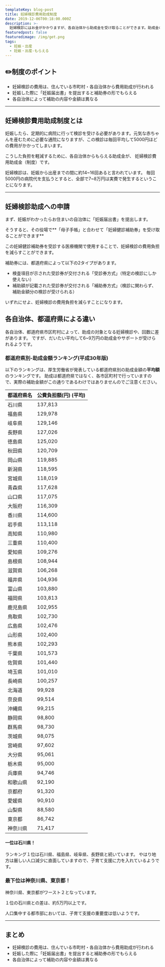 ```yaml
---
templateKey: blog-post
title: 妊婦検診費用助成制度
date: 2019-12-06T00:18:00.000Z
description: >-
  妊婦検診にはお金がかかりますが、各自治体から助成金を受け取ることができます。助成金の金額や、実際にどれくらい費用負担になるのか、申請手続きの流れについて解説します。また、各自治体の助成金のランキングも掲載しています。
featuredpost: false
featuredimage: /img/get.png
tags:
  - 妊娠・出産
  - 妊娠・出産-もらえる
---
```

## ✏️制度のポイント

- 妊婦検診の費用は、住んでいる市町村・各自治体から費用助成が行われる
- 妊娠した際に「妊娠届出書」を提出すると補助券の形でもらえる
- 各自治体によって補助の内容や金額は異なる


- - -

## 妊婦検診費用助成制度とは

妊娠したら、定期的に病院に行って検診を受ける必要があります。元気な赤ちゃんを産むために必要な通院になりますが、この検診は毎回平均して5000円ほどの費用がかかってしまいます。

こうした負担を軽減するために、各自治体からもらえる助成金が、 妊婦検診費用助成金（制度）です。

妊婦検診は、妊娠から出産までの間に約14~16回あると言われています。
毎回5000円の病院代を支払うとすると、全部で7~8万円は実費で発生するということになります。





- - -

## 妊婦検診助成への申請

まず、妊娠がわかったらお住まいの自治体に「妊娠届出書」を提出します。

そうすると、その役場で**「母子手帳」と合わせて「妊婦健診補助券」を受け取ることができます**

この妊婦健診補助券を受診する医療機関で使用することで、妊婦検診の費用負担を減らすことができます。

補助券には、都道府県によって以下の2タイプがあります。

- 検査項目が示された受診券が交付される「受診券方式」（特定の検診にしか使えない）
- 補助額が記載された受診券が交付される「補助券方式」（検診に関わらず、補助金額分の検診が受けられる）

いずれにせよ、妊婦検診の費用負担を減らすことになります。


## 各自治体、都道府県による違い

各自治体、都道府県市区町村によって、助成の対象となる妊婦検診や、回数に差があります。
ですが、だいたい平均して6~9万円の助成金やサポートが受けられるようです。


### 都道府県別-助成金額ランキング(平成30年版)

以下のランキングは、厚生労働省が発表している都道府県別の助成金額の**平均額**のランキングです。
助成は都道府県ではなく、各市区町村で行っていますので、実際の補助金額がこの通りであるわけではありませんのでご注意ください。



|都道府県名|公費負担額(円)   (平均)|
|-----|---------------|
|石川県  |137,813        |
|福島県  |129,978        |
|岐阜県  |129,146        |
|長野県  |127,026        |
|徳島県  |125,020        |
|秋田県  |120,709        |
|岡山県  |119,885        |
|新潟県  |118,595        |
|宮城県  |118,019        |
|青森県  |117,628        |
|山口県  |117,075        |
|大阪府  |116,309        |
|香川県  |114,600        |
|岩手県  |113,118        |
|高知県  |110,980        |
|三重県  |110,400        |
|愛知県  |109,276        |
|島根県  |108,944        |
|滋賀県  |106,268        |
|福井県  |104,936        |
|富山県  |103,880        |
|福岡県  |103,813        |
|鹿児島県 |102,955        |
|鳥取県  |102,730        |
|広島県  |102,476        |
|山形県  |102,400        |
|熊本県  |102,293        |
|千葉県  |101,573        |
|佐賀県  |101,440        |
|埼玉県  |101,010        |
|長崎県  |100,257        |
|北海道  |99,928         |
|奈良県  |99,514         |
|沖縄県  |99,215         |
|静岡県  |98,800         |
|群馬県  |98,730         |
|茨城県  |98,075         |
|宮崎県  |97,602         |
|大分県  |95,061         |
|栃木県  |95,000         |
|兵庫県  |94,746         |
|和歌山県 |92,190         |
|京都府  |91,320         |
|愛媛県  |90,910         |
|山梨県  |88,580         |
|東京都  |86,742         |
|神奈川県 |71,417         |



#### 一位は石川県！

ランキング１位は石川県、福島県、岐阜県、長野県と続いています。
やはり地方は厳しい人口減少に直面していますので、子育て支援に力を入れているようです。


### 最下位は神奈川県、東京都！

神奈川県、東京都がワースト２となっています。

１位の石川県との差は、約5万円以上です。

人口集中する都市部においては、子育て支援の重要度は低いようです。


- - -

## まとめ

- 妊婦検診の費用は、住んでいる市町村・各自治体から費用助成が行われる
- 妊娠した際に「妊娠届出書」を提出すると補助券の形でもらえる
- 各自治体によって補助の内容や金額は異なる
